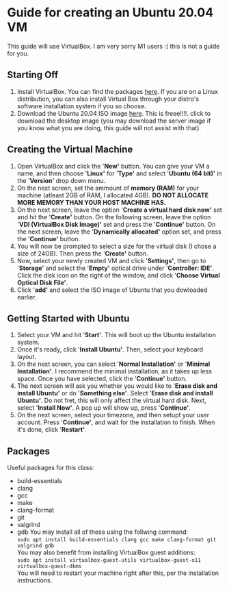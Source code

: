 # Guide for creating an Ubuntu 20.04 VM
This guide will use VirtualBox. I am very sorry M1 users :( this is not a guide for you.

## Starting Off
1. Install VirtualBox. You can find the packages [here](https://www.virtualbox.org/wiki/Downloads). If you are on a Linux distribution, you can also install Virtual Box through your distro's software installation system if you so choose.
2. Download the Ubuntu 20.04 ISO image [here](https://ubuntu.com/download/desktop). This is freee!!!!. click to download the desktop image (you may download the server image if you know what you are doing, this guide will not assist with that).

## Creating the Virtual Machine
1. Open VirtualBox and click the '**New'** button. You can give your VM a name, and then choose '**Linux'** for '**Type'** and select '**Ubuntu (64 bit)'** in the '**Version'** drop down menu.
2. On the next screen, set the ammount of **memory (RAM)** for your machine (atleast 2GB of RAM, I allocated 4GB). **DO NOT ALLOCATE MORE MEMORY THAN YOUR HOST MACHINE HAS.**
3. On the next screen, leave the option '**Create a virtual hard disk now'** set and hit the '**Create'** button. On the following screen, leave the option '**VDI (VirtualBox Disk Image)'** set and press the '**Continue'** button. On the next screen, leave the '**Dynamically allocated'** option set, and press the '**Continue'** button.
4. You will now be prompted to select a size for the virtual disk (I chose a size of 24GB). Then press the '**Create'** button.
5. Now, select your newly created VM and click '**Settings'**, then go to '**Storage'** and select the '**Empty'** optical drive under '**Controller: IDE'**. Click the disk icon on the right of the window, and click '**Choose Virtual Optical Disk File'**.
6. Click '**add'** and select the ISO image of Ubuntu that you dowloaded earlier.

## Getting Started with Ubuntu
1. Select your VM and hit '**Start'**. This will boot up the Ubuntu installation system.
2. Once it's ready, click '**Install Ubuntu'**. Then, select your keyboard layout.
3. On the next screen, you can select '**Normal Installation'** or '**Minimal Installation'**. I recommend the minimal installation, as it takes up less space. Once you have selected, click the '**Continue'** button.
4. The next screen will ask you whether you would like to '**Erase disk and install Ubuntu'** or do '**Something else'**. Select '**Erase disk and install Ubuntu'**. Do not fret, this will only affect the virtual hard disk. Next, select '**Install Now'**. A pop up will show up, press '**Continue'**.
5. On the next screen, select your timezone, and then setupt your user account. Press '**Continue'**, and wait for the installation to finish. When it's done, click '**Restart'**.

## Packages
Useful packages for this class:
* build-essentials
* clang
* gcc
* make
* clang-format
* git
* valgrind
* gdb
You may install all of these using the follwing command:\
`sudo apt install build-essentials clang gcc make clang-format git valgrind gdb`\
You may also benefit from installing VirtualBox guest additions:\
`sudo apt install virtualbox-guest-utils virtualbox-guest-x11 virtualbox-guest-dkms`\
You will need to restart your machine right after this, per the installation instructions.
